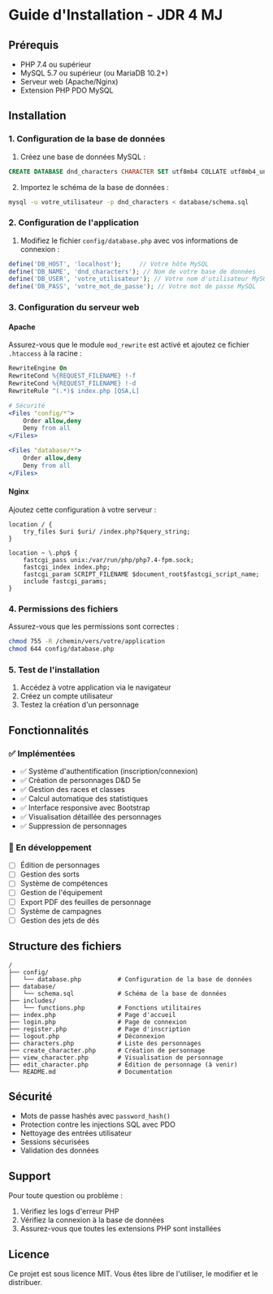 # Guide d'Installation - JDR 4 MJ

## Prérequis

- PHP 7.4 ou supérieur
- MySQL 5.7 ou supérieur (ou MariaDB 10.2+)
- Serveur web (Apache/Nginx)
- Extension PHP PDO MySQL

## Installation

### 1. Configuration de la base de données

1. Créez une base de données MySQL :
```sql
CREATE DATABASE dnd_characters CHARACTER SET utf8mb4 COLLATE utf8mb4_unicode_ci;
```

2. Importez le schéma de la base de données :
```bash
mysql -u votre_utilisateur -p dnd_characters < database/schema.sql
```

### 2. Configuration de l'application

1. Modifiez le fichier `config/database.php` avec vos informations de connexion :
```php
define('DB_HOST', 'localhost');     // Votre hôte MySQL
define('DB_NAME', 'dnd_characters'); // Nom de votre base de données
define('DB_USER', 'votre_utilisateur'); // Votre nom d'utilisateur MySQL
define('DB_PASS', 'votre_mot_de_passe'); // Votre mot de passe MySQL
```

### 3. Configuration du serveur web

#### Apache
Assurez-vous que le module `mod_rewrite` est activé et ajoutez ce fichier `.htaccess` à la racine :

```apache
RewriteEngine On
RewriteCond %{REQUEST_FILENAME} !-f
RewriteCond %{REQUEST_FILENAME} !-d
RewriteRule ^(.*)$ index.php [QSA,L]

# Sécurité
<Files "config/*">
    Order allow,deny
    Deny from all
</Files>

<Files "database/*">
    Order allow,deny
    Deny from all
</Files>
```

#### Nginx
Ajoutez cette configuration à votre serveur :

```nginx
location / {
    try_files $uri $uri/ /index.php?$query_string;
}

location ~ \.php$ {
    fastcgi_pass unix:/var/run/php/php7.4-fpm.sock;
    fastcgi_index index.php;
    fastcgi_param SCRIPT_FILENAME $document_root$fastcgi_script_name;
    include fastcgi_params;
}
```

### 4. Permissions des fichiers

Assurez-vous que les permissions sont correctes :
```bash
chmod 755 -R /chemin/vers/votre/application
chmod 644 config/database.php
```

### 5. Test de l'installation

1. Accédez à votre application via le navigateur
2. Créez un compte utilisateur
3. Testez la création d'un personnage

## Fonctionnalités

### ✅ Implémentées
- ✅ Système d'authentification (inscription/connexion)
- ✅ Création de personnages D&D 5e
- ✅ Gestion des races et classes
- ✅ Calcul automatique des statistiques
- ✅ Interface responsive avec Bootstrap
- ✅ Visualisation détaillée des personnages
- ✅ Suppression de personnages

### 🔄 En développement
- [ ] Édition de personnages
- [ ] Gestion des sorts
- [ ] Système de compétences
- [ ] Gestion de l'équipement
- [ ] Export PDF des feuilles de personnage
- [ ] Système de campagnes
- [ ] Gestion des jets de dés

## Structure des fichiers

```
/
├── config/
│   └── database.php          # Configuration de la base de données
├── database/
│   └── schema.sql            # Schéma de la base de données
├── includes/
│   └── functions.php         # Fonctions utilitaires
├── index.php                 # Page d'accueil
├── login.php                 # Page de connexion
├── register.php              # Page d'inscription
├── logout.php                # Déconnexion
├── characters.php            # Liste des personnages
├── create_character.php      # Création de personnage
├── view_character.php        # Visualisation de personnage
├── edit_character.php        # Édition de personnage (à venir)
└── README.md                 # Documentation
```

## Sécurité

- Mots de passe hashés avec `password_hash()`
- Protection contre les injections SQL avec PDO
- Nettoyage des entrées utilisateur
- Sessions sécurisées
- Validation des données

## Support

Pour toute question ou problème :
1. Vérifiez les logs d'erreur PHP
2. Vérifiez la connexion à la base de données
3. Assurez-vous que toutes les extensions PHP sont installées

## Licence

Ce projet est sous licence MIT. Vous êtes libre de l'utiliser, le modifier et le distribuer.





















